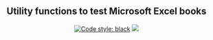<h2 align="center">Utility functions to test Microsoft Excel books</h2>

<p align="center">
<a href="https://github.com/ambv/black"><img alt="Code style: black" src="https://img.shields.io/badge/code%20style-black-000000.svg"></a>
<a href='https://pse.tools.digital.engie.com/drm-all.gem/job/team/view/Python%20modules/job/tesxcel/job/master/'><img src='https://pse.tools.digital.engie.com/drm-all.gem/buildStatus/icon?job=team/tesxcel/master'></a>
</p>
